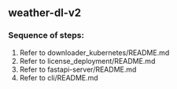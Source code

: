 ## weather-dl-v2

<!-- TODO: Create a setup script to ease deployment process. -->

### Sequence of steps:
1) Refer to downloader_kubernetes/README.md
2) Refer to license_deployment/README.md
3) Refer to fastapi-server/README.md
4) Refer to cli/README.md

